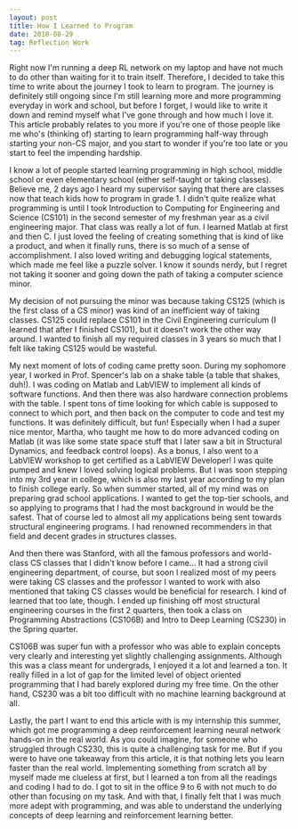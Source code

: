 ```yaml
---
layout: post
title: How I Learned to Program
date: 2018-08-29
tag: Reflection Work
---
```


Right now I'm running a deep RL network on my laptop and have not much to do other than waiting for it to train itself. 
Therefore, I decided to take this time to write about the journey I took to learn to program. The journey is definitely still ongoing since 
I'm still learning more and more programming everyday in work and school, but before I forget, I would like to write it down and remind myself 
what I've gone through and how much I love it. This article probably relates to you more if you're one of those people like me who's (thinking of) starting 
to learn programming half-way through starting your non-CS major, and you start to wonder if you're too late or you start to feel the impending hardship. 

I know a lot of people started learning programming in high school, middle school or even elementary school (either self-taught or taking classes). 
Believe me, 2 days ago I heard my supervisor saying that there are classes now that teach kids how to program in grade 1. I didn't quite realize 
what programming is until I took Introduction to Computing for Engineering and Science (CS101) in the second semester of my freshman year as a civil engineering major. That class 
was really a lot of fun. I learned Matlab at first and then C. I just loved the feeling of creating something that is kind of like a product, and 
when it finally runs, there is so much of a sense of accomplishment. I also loved writing and debugging logical statements, which made me feel like a puzzle solver. 
I know it sounds nerdy, but I regret not taking it sooner and going down the path of taking a computer science minor.  

My decision of not pursuing the minor was because taking CS125 (which is the first class of a CS minor) was kind of an inefficient way of taking classes. 
CS125 could replace CS101 in the Civil Engineering curriculum (I learned that after I finished CS101), but it doesn't work the other way around. 
I wanted to finish all my required classes in 3 years so much that I felt like taking CS125 would be wasteful.  

My next moment of lots of coding came pretty soon. During my sophomore year, I worked in Prof. Spencer's lab on a shake table (a table that shakes, duh!). 
I was coding on Matlab and LabVIEW to implement all kinds of software functions. And then there was also hardware connection problems with the table. 
I spent tons of time looking for which cable is supposed to connect to which port, and then back on the computer to code and test my functions. 
It was definitely difficult, but fun! Especially when I had a super nice mentor, Martha, who taught me how to do more advanced coding on Matlab 
(it was like some state space stuff that I later saw a bit in Structural Dynamics, and feedback control loops). As a bonus, I also went to a LabVIEW workshop to 
get certified as a LabVIEW Developer! I was quite pumped and knew I loved solving logical problems. But I was soon stepping into my 3rd year in college, 
which is also my last year according to my plan to finish college early. So when summer started, all of my mind was on preparing grad school applications. 
I wanted to get the top-tier schools, and so applying to programs that I had the most background in would be the safest. That of course led to almost 
all my applications being sent towards structural engineering programs. I had renowned recommenders in that field and decent grades in structures classes. 

And then there was Stanford, with all the famous professors and world-class CS classes that I didn't know before I came... It had a strong civil engineering department, 
of course, but soon I realized most of my peers were taking CS classes and the professor I wanted to work with also mentioned that taking CS classes would be beneficial 
for research. I kind of learned that too late, though. I ended up finishing off most structural engineering courses in the first 2 quarters, then 
took a class on Programming Abstractions (CS106B) and Intro to Deep Learning (CS230) in the Spring quarter. 

CS106B was super fun with a professor who was able to explain concepts very clearly and interesting yet slightly challenging assignments. Although 
this was a class meant for undergrads, I enjoyed it a lot and learned a ton. It really filled in a lot of gap for the limited level of object 
oriented programming that I had barely explored during my free time. On the other hand, CS230 was a bit too difficult with no machine learning 
background at all.

Lastly, the part I want to end this article with is my internship this summer, which got me programming a deep reinforcement learning neural network 
hands-on in the real world. As you could imagine, for someone who struggled through CS230, this is quite a challenging task for me. But if you were 
to have one takeaway from this article, it is that nothing lets you learn faster than the real world. Implementing something from scratch 
all by myself made me clueless at first, but I learned a ton from all the readings and coding I had to do. I got to sit in the office 9 to 6 with not 
much to do other than focusing on my task. And with that, I finally felt that I was much more adept with programming, and was able to understand the 
underlying concepts of deep learning and reinforcement learning better. 

